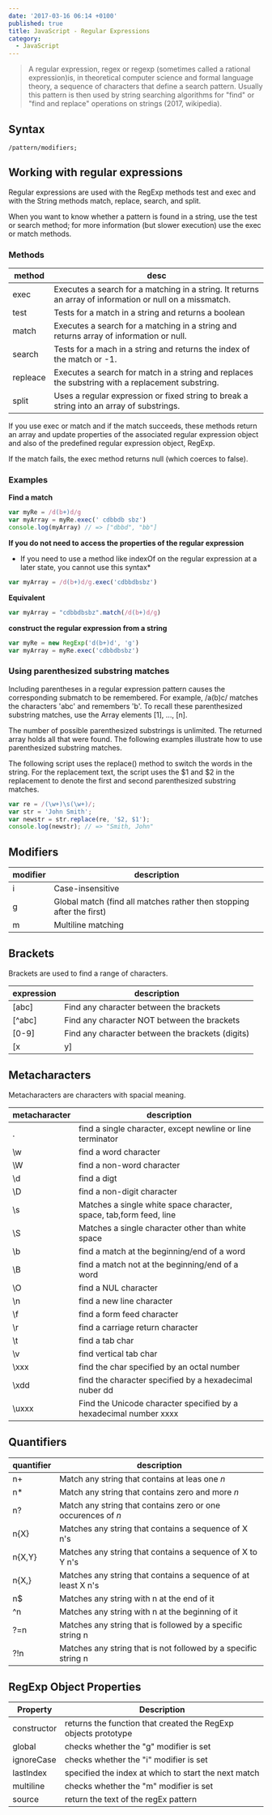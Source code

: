 ```yaml
---
date: '2017-03-16 06:14 +0100'
published: true
title: JavaScript - Regular Expressions
category:
  - JavaScript
---
```


 > A regular expression, regex or regexp (sometimes called a rational expression)is, in theoretical computer science and formal language theory, a sequence of characters that define a search pattern. Usually this pattern is then used by string searching algorithms for "find" or "find and replace" operations on strings (2017, wikipedia).
 
## Syntax

`/pattern/modifiers; `


## Working with regular expressions

Regular expressions are used with the RegExp methods test and exec and with the String methods match, replace, search, and split.

When you want to know whether a pattern is found in a string, use the test or search method; for more information (but slower execution) use the exec or match methods. 

### Methods 

|method|desc|
|--|--|
|exec|Executes a search for a matching in a string. It returns an array of information or null on a missmatch.|
|test|Tests for a match in a string and returns a boolean|
|match|Executes a search for a matching in a string and returns array of information or null.|
|search|Tests for a mach in a string and returns the index of the match or -1.|
|repleace|Executes a search for match in a string and replaces the substring with a replacement substring.|
|split|Uses a regular expression or fixed string to break a string into an array of substrings.|

If you use exec or match and if the match succeeds, these methods return an array and update properties of the associated regular expression object and also of the predefined regular expression object, RegExp. 

If the match fails, the exec method returns null (which coerces to false).

### Examples 

**Find a match**

```js
var myRe = /d(b+)d/g
var myArray = myRe.exec(' cdbbdb sbz')
console.log(myArray) // => ["dbbd", "bb"]
```

**If you do not need to access the properties of the regular expression**
* If you need to use a method like indexOf on the regular expression at a later state, you cannot use this syntax*

```js
var myArray = /d(b+)d/g.exec('cdbbdbsbz')
```

**Equivalent**

```js
var myArray = "cdbbdbsbz".match(/d(b+)d/g)
```

**construct the regular expression from a string**

```js
var myRe = new RegExp('d(b+)d', 'g')
var myArray = myRe.exec('cdbbdbsbz')
```

### Using parenthesized substring matches

Including parentheses in a regular expression pattern causes the corresponding submatch to be remembered. For example, /a(b)c/ matches the characters 'abc' and remembers 'b'. To recall these parenthesized substring matches, use the Array elements [1], ..., [n].

The number of possible parenthesized substrings is unlimited. The returned array holds all that were found. The following examples illustrate how to use parenthesized substring matches.

The following script uses the replace() method to switch the words in the string. For the replacement text, the script uses the $1 and $2 in the replacement to denote the first and second parenthesized substring matches.

```js
var re = /(\w+)\s(\w+)/;
var str = 'John Smith';
var newstr = str.replace(re, '$2, $1');
console.log(newstr); // => "Smith, John"
```


## Modifiers

|modifier|description|
|--------|-----------|
|i|Case-insensitive|
|g|Global match (find all matches rather then stopping after the first)|
|m|Multiline matching|

## Brackets

Brackets are used to find a range of characters. 

|expression|description|
|--------|-----------|
|[abc]|Find any character between the brackets|
|[^abc]|Find any character NOT between the brackets|
|[0-9]|Find any character between the brackets (digits)|
|[x|y]|Find any of the alternatives specified|

## Metacharacters

Metacharacters are characters with spacial meaning.

|metacharacter|description|
|--------|-----------|
|.|find a single character, except newline or line terminator|
|\w|find a word character|
|\W|find a non-word character|
|\d|find a digt|
|\D|find a non-digit character|
|\s|Matches a single white space character, space, tab,form feed, line| feed|
|\S|Matches a single character other than white space|
|\b|find a match at the beginning/end of a word|
|\B|find a match not at the beginning/end of a word|
|\O|find a NUL character|
|\n|find a new line character|
|\f|find a form feed character|
|\r|find a carriage return character|
|\t|find a tab char|
|\v|find vertical tab char|
|\xxx|find the char specified by an octal number|
|\xdd|find the character specified by a hexadecimal nuber dd|
|\uxxx|Find the Unicode character specified by a hexadecimal number xxxx|

## Quantifiers

|quantifier|description|
|--------|-----------|
|n+|Match any string that contains at leas one *n*|
|n*|Match any string that contains zero and more *n*|
|n?|Match any string that contains zero or one occurences of *n*|
|n{X}|Matches any string that contains a sequence of X n's|
|n{X,Y}|Matches any string that contains a sequence of X to Y n's|
|n{X,}|Matches any string that contains a sequence of at least X n's|
|n$|Matches any string with n at the end of it|
|^n|Matches any string with n at the beginning of it|
|?=n|Matches any string that is followed by a specific string n|
|?!n|Matches any string that is not followed by a specific string n|

## RegExp Object Properties

|Property|Description|
|--------|-----------|
|constructor|returns the function that created the RegExp objects prototype|
|global|checks whether the "g" modifier is set|
|ignoreCase|checks whether the "i" modifier is set|
|lastIndex|specified the index at which to start the next match|
|multiline|checks whether the "m" modifier is set|
|source|return the text of the regEx pattern|
